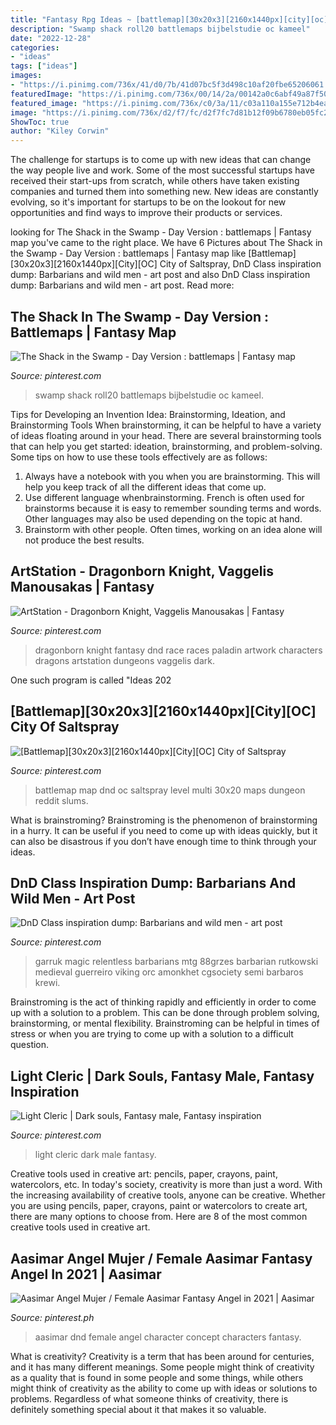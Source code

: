 ```yaml
---
title: "Fantasy Rpg Ideas ~ [battlemap][30x20x3][2160x1440px][city][oc] City Of Saltspray"
description: "Swamp shack roll20 battlemaps bijbelstudie oc kameel"
date: "2022-12-28"
categories:
- "ideas"
tags: ["ideas"]
images:
- "https://i.pinimg.com/736x/41/d0/7b/41d07bc5f3d498c10af20fbe65206061.jpg"
featuredImage: "https://i.pinimg.com/736x/00/14/2a/00142a0c6abf49a87f50668e43fd8cca.jpg"
featured_image: "https://i.pinimg.com/736x/c0/3a/11/c03a110a155e712b4ea6c0c50b4d5e61.jpg"
image: "https://i.pinimg.com/736x/d2/f7/fc/d2f7fc7d81b12f09b6780eb05fc23880.jpg"
ShowToc: true
author: "Kiley Corwin"
---
```



The challenge for startups is to come up with new ideas that can change the way people live and work. Some of the most successful startups have received their start-ups from scratch, while others have taken existing companies and turned them into something new. New ideas are constantly evolving, so it's important for startups to be on the lookout for new opportunities and find ways to improve their products or services.

	

		
looking for The Shack in the Swamp - Day Version : battlemaps | Fantasy map you've came to the right place. We have 6 Pictures about The Shack in the Swamp - Day Version : battlemaps | Fantasy map like [Battlemap][30x20x3][2160x1440px][City][OC] City of Saltspray, DnD Class inspiration dump: Barbarians and wild men - art post and also DnD Class inspiration dump: Barbarians and wild men - art post. Read more:
		
    
## The Shack In The Swamp - Day Version : Battlemaps | Fantasy Map

<img loading=lazy src="https://i.pinimg.com/736x/d2/f7/fc/d2f7fc7d81b12f09b6780eb05fc23880.jpg" onerror="this.onerror=null;this.src='https://tse1.mm.bing.net/th?id=OIP._A73REsPWCU5mpjHqMH_IgHaKe&amp;pid=15.1';" alt="The Shack in the Swamp - Day Version : battlemaps | Fantasy map">

_Source: pinterest.com_

>swamp shack roll20 battlemaps bijbelstudie oc kameel. 

	

Tips for Developing an Invention Idea: Brainstorming, Ideation, and Brainstorming Tools
When brainstorming, it can be helpful to have a variety of ideas floating around in your head. There are several brainstorming tools that can help you get started: ideation, brainstorming, and problem-solving. Some tips on how to use these tools effectively are as follows: 
1. Always have a notebook with you when you are brainstorming. This will help you keep track of all the different ideas that come up. 
2. Use different language whenbrainstorming. French is often used for brainstorms because it is easy to remember sounding terms and words. Other languages may also be used depending on the topic at hand. 
3. Brainstorm with other people. Often times, working on an idea alone will not produce the best results.

    
## ArtStation - Dragonborn Knight, Vaggelis Manousakas | Fantasy

<img loading=lazy src="https://i.pinimg.com/736x/c0/3a/11/c03a110a155e712b4ea6c0c50b4d5e61.jpg" onerror="this.onerror=null;this.src='https://tse4.mm.bing.net/th?id=OIP.Kc3a7D5eIhwT4zP47P2xuwHaKX&amp;pid=15.1';" alt="ArtStation - Dragonborn Knight, Vaggelis Manousakas | Fantasy">

_Source: pinterest.com_

>dragonborn knight fantasy dnd race races paladin artwork characters dragons artstation dungeons vaggelis dark. 

	

One such program is called "Ideas 202
    
## [Battlemap][30x20x3][2160x1440px][City][OC] City Of Saltspray

<img loading=lazy src="https://i.pinimg.com/736x/00/14/2a/00142a0c6abf49a87f50668e43fd8cca.jpg" onerror="this.onerror=null;this.src='https://tse4.mm.bing.net/th?id=OIP.m31Bp_-W8T1LOdFjpgArtwAAAA&amp;pid=15.1';" alt="[Battlemap][30x20x3][2160x1440px][City][OC] City of Saltspray">

_Source: pinterest.com_

>battlemap map dnd oc saltspray level multi 30x20 maps dungeon reddit slums. 

	

What is brainstroming? Brainstroming is the phenomenon of brainstorming in a hurry. It can be useful if you need to come up with ideas quickly, but it can also be disastrous if you don’t have enough time to think through your ideas.

    
## DnD Class Inspiration Dump: Barbarians And Wild Men - Art Post

<img loading=lazy src="https://i.pinimg.com/736x/60/14/ef/6014ef92ff905073af937ac37d908e21.jpg" onerror="this.onerror=null;this.src='https://tse1.mm.bing.net/th?id=OIP.lW_ngMruxp8HYcpgjjUd5AHaJ1&amp;pid=15.1';" alt="DnD Class inspiration dump: Barbarians and wild men - art post">

_Source: pinterest.com_

>garruk magic relentless barbarians mtg 88grzes barbarian rutkowski medieval guerreiro viking orc amonkhet cgsociety semi barbaros krewi. 

	

Brainstroming is the act of thinking rapidly and efficiently in order to come up with a solution to a problem. This can be done through problem solving, brainstorming, or mental flexibility. Brainstroming can be helpful in times of stress or when you are trying to come up with a solution to a difficult question.

    
## Light Cleric | Dark Souls, Fantasy Male, Fantasy Inspiration

<img loading=lazy src="https://i.pinimg.com/736x/a2/cf/78/a2cf7897acc1666b1f31d94db75b4325.jpg" onerror="this.onerror=null;this.src='https://tse2.mm.bing.net/th?id=OIP.qxk16W152atBGbdJSm7xsgAAAA&amp;pid=15.1';" alt="Light Cleric | Dark souls, Fantasy male, Fantasy inspiration">

_Source: pinterest.com_

>light cleric dark male fantasy. 

	

Creative tools used in creative art: pencils, paper, crayons, paint, watercolors, etc.
In today's society, creativity is more than just a word. With the increasing availability of creative tools, anyone can be creative. Whether you are using pencils, paper, crayons, paint or watercolors to create art, there are many options to choose from. Here are 8 of the most common creative tools used in creative art.

    
## Aasimar Angel Mujer / Female Aasimar Fantasy Angel In 2021 | Aasimar

<img loading=lazy src="https://i.pinimg.com/736x/41/d0/7b/41d07bc5f3d498c10af20fbe65206061.jpg" onerror="this.onerror=null;this.src='https://tse2.mm.bing.net/th?id=OIP.56pXT7Iladwv7wlzoc-wLwHaK0&amp;pid=15.1';" alt="Aasimar Angel Mujer / Female Aasimar Fantasy Angel in 2021 | Aasimar">

_Source: pinterest.ph_

>aasimar dnd female angel character concept characters fantasy. 

	

What is creativity?
Creativity is a term that has been around for centuries, and it has many different meanings. Some people might think of creativity as a quality that is found in some people and some things, while others might think of creativity as the ability to come up with ideas or solutions to problems. Regardless of what someone thinks of creativity, there is definitely something special about it that makes it so valuable.

